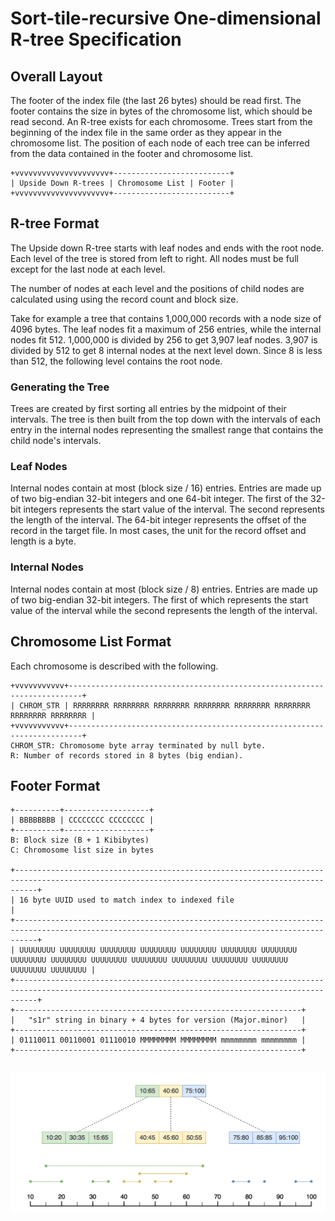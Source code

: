 # Sort-tile-recursive One-dimensional R-tree Specification

## Overall Layout
The footer of the index file (the last 26 bytes) should be read first. The footer contains the size in bytes of the chromosome list, which should be read second. An R-tree exists for each chromosome. Trees start from the beginning of the index file in the same order as they appear in the chromosome list. The position of each node of each tree can be inferred from the data contained in the footer and chromosome list. 
```
+vvvvvvvvvvvvvvvvvvvvv+--------------------------+
| Upside Down R-trees | Chromosome List | Footer |
+vvvvvvvvvvvvvvvvvvvvv+--------------------------+
```
## R-tree Format
The Upside down R-tree starts with leaf nodes and ends with the root node. Each level of the tree is stored from left to right. All nodes must be full except for the last node at each level.
                                                                           
The number of nodes at each level and the positions of child nodes are calculated using using the record count and block size.

Take for example a tree that contains 1,000,000 records with a node size of 4096 bytes. The leaf nodes fit a maximum of 256 entries, while the internal nodes fit 512. 1,000,000 is divided by 256 to get 3,907 leaf nodes. 3,907 is divided by 512 to get 8 internal nodes at the next level down. Since 8 is less than 512, the following level contains the root node.

### Generating the Tree
Trees are created by first sorting all entries by the midpoint of their intervals. The tree is then built from the top down with the intervals of each entry in the internal nodes representing the smallest range that contains the child node's intervals. 

### Leaf Nodes
Internal nodes contain at most (block size / 16) entries. Entries are made up of two big-endian 32-bit integers and one 64-bit integer. The first of the 32-bit integers represents the start value of the interval. The second represents the length of the interval. The 64-bit integer represents the offset of the record in the target file. In most cases, the unit for the record offset and length is a byte.

### Internal Nodes
Internal nodes contain at most (block size / 8) entries. Entries are made up of two big-endian 32-bit integers. The first of which represents the start value of the interval while the second represents the length of the interval.

## Chromosome List Format
Each chromosome is described with the following.
```
+vvvvvvvvvvv+-------------------------------------------------------------------------+
| CHROM_STR | RRRRRRRR RRRRRRRR RRRRRRRR RRRRRRRR RRRRRRRR RRRRRRRR RRRRRRRR RRRRRRRR |
+vvvvvvvvvvv+-------------------------------------------------------------------------+
CHROM_STR: Chromosome byte array terminated by null byte.
R: Number of records stored in 8 bytes (big endian).
```
## Footer Format
```
+----------+-------------------+
| BBBBBBBB | CCCCCCCC CCCCCCCC |
+----------+-------------------+
B: Block size (B + 1 Kibibytes)
C: Chromosome list size in bytes 

+-------------------------------------------------------------------------------------------------------------------------------------------------+
| 16 byte UUID used to match index to indexed file                                                                                                |
+-------------------------------------------------------------------------------------------------------------------------------------------------+
| UUUUUUUU UUUUUUUU UUUUUUUU UUUUUUUU UUUUUUUU UUUUUUUU UUUUUUUU UUUUUUUU UUUUUUUU UUUUUUUU UUUUUUUU UUUUUUUU UUUUUUUU UUUUUUUU UUUUUUUU UUUUUUUU |
+-------------------------------------------------------------------------------------------------------------------------------------------------+
+----------------------------------------------------------------+
|   "s1r" string in binary + 4 bytes for version (Major.minor)   |
+----------------------------------------------------------------+
| 01110011 00110001 01110010 MMMMMMMM MMMMMMMM mmmmmmmm mmmmmmmm |
+----------------------------------------------------------------+
```

##

![title](s1r_diagram.png)